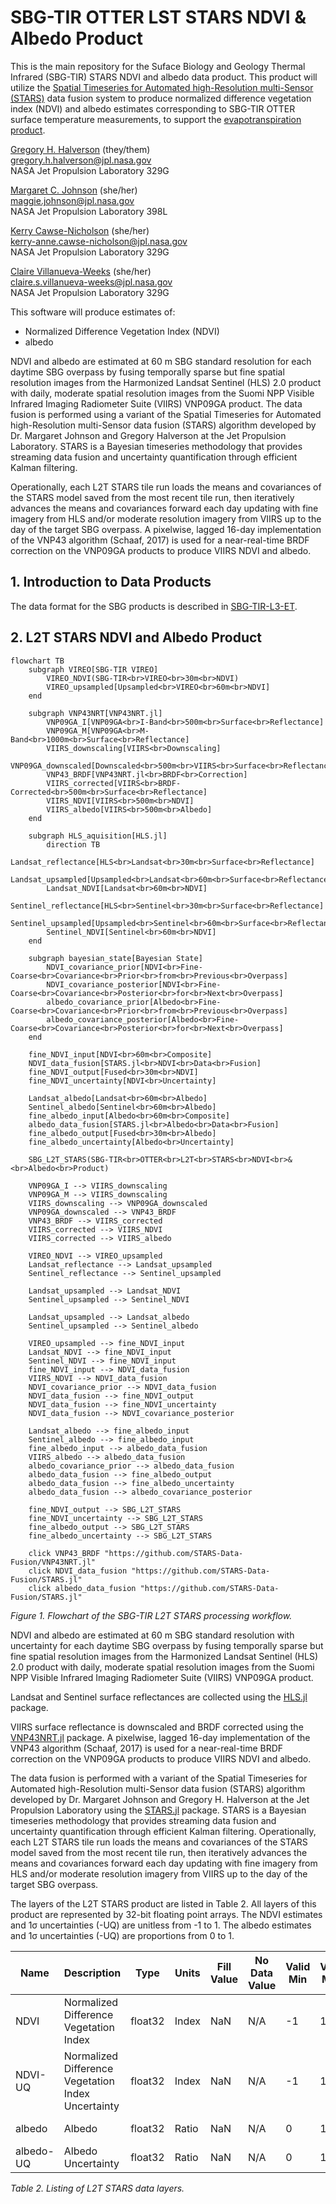 # SBG-TIR OTTER LST STARS NDVI & Albedo Product

This is the main repository for the Suface Biology and Geology Thermal Infrared (SBG-TIR) STARS NDVI and albedo data product. This product will utilize the [Spatial Timeseries for Automated high-Resolution multi-Sensor (STARS)](https://github.com/STARS-Data-Fusion) data fusion system to produce normalized difference vegetation index (NDVI) and albedo estimates corresponding to SBG-TIR OTTER surface temperature measurements, to support the [evapotranspiration product](https://github.com/sbg-tir/SBG-TIR-L3-ET).

[Gregory H. Halverson](https://github.com/gregory-halverson-jpl) (they/them)<br>
[gregory.h.halverson@jpl.nasa.gov](mailto:gregory.h.halverson@jpl.nasa.gov)<br>
NASA Jet Propulsion Laboratory 329G

[Margaret C. Johnson](https://github.com/majohnso) (she/her)<br>
[maggie.johnson@jpl.nasa.gov](mailto:maggie.johnson@jpl.nasa.gov)<br>
NASA Jet Propulsion Laboratory 398L

[Kerry Cawse-Nicholson](https://github.com/kcawse) (she/her)<br>
[kerry-anne.cawse-nicholson@jpl.nasa.gov](mailto:kerry-anne.cawse-nicholson@jpl.nasa.gov)<br>
NASA Jet Propulsion Laboratory 329G

[Claire Villanueva-Weeks](https://github.com/clairesvw) (she/her)<br>
[claire.s.villanueva-weeks@jpl.nasa.gov](mailto:claire.s.villanueva-weeks@jpl.nasa.gov)<br>
NASA Jet Propulsion Laboratory 329G

This software will produce estimates of:
- Normalized Difference Vegetation Index (NDVI)
- albedo

NDVI and albedo are estimated at 60 m SBG standard resolution for each daytime SBG overpass by fusing temporally sparse but fine spatial resolution images from the Harmonized Landsat Sentinel (HLS) 2.0 product with daily, moderate spatial resolution images from the Suomi NPP Visible Infrared Imaging Radiometer Suite (VIIRS) VNP09GA product. The data fusion is performed using a variant of the Spatial Timeseries for Automated high-Resolution multi-Sensor data fusion (STARS) algorithm developed by Dr. Margaret Johnson and Gregory Halverson at the Jet Propulsion Laboratory. STARS is a Bayesian timeseries methodology that provides streaming data fusion and uncertainty quantification through efficient Kalman filtering.

Operationally, each L2T STARS tile run loads the means and covariances of the STARS model saved from the most recent tile run, then iteratively advances the means and covariances forward each day updating with fine imagery from HLS and/or moderate resolution imagery from VIIRS up to the day of the target SBG overpass. A pixelwise, lagged 16-day implementation of the VNP43 algorithm (Schaaf, 2017) is used for a near-real-time BRDF correction on the VNP09GA products to produce VIIRS NDVI and albedo.

## 1. Introduction to Data Products

The data format for the SBG products is described in [SBG-TIR-L3-ET](https://github.com/sbg-tir/SBG-TIR-L3-ET?tab=readme-ov-file#1-introduction-to-data-products).

## 2. L2T STARS NDVI and Albedo Product

```mermaid
flowchart TB
    subgraph VIREO[SBG-TIR VIREO]
        VIREO_NDVI(SBG-TIR<br>VIREO<br>30m<br>NDVI)
        VIREO_upsampled[Upsampled<br>VIREO<br>60m<br>NDVI]
    end

    subgraph VNP43NRT[VNP43NRT.jl]
        VNP09GA_I[VNP09GA<br>I-Band<br>500m<br>Surface<br>Reflectance]
        VNP09GA_M[VNP09GA<br>M-Band<br>1000m<br>Surface<br>Reflectance]
        VIIRS_downscaling[VIIRS<br>Downscaling]
        VNP09GA_downscaled[Downscaled<br>500m<br>VIIRS<br>Surface<br>Reflectance]
        VNP43_BRDF[VNP43NRT.jl<br>BRDF<br>Correction]
        VIIRS_corrected[VIIRS<br>BRDF-Corrected<br>500m<br>Surface<br>Reflectance]
        VIIRS_NDVI[VIIRS<br>500m<br>NDVI]
        VIIRS_albedo[VIIRS<br>500m<br>Albedo]
    end

    subgraph HLS_aquisition[HLS.jl]
        direction TB
        Landsat_reflectance[HLS<br>Landsat<br>30m<br>Surface<br>Reflectance]
        Landsat_upsampled[Upsampled<br>Landsat<br>60m<br>Surface<br>Reflectance]
        Landsat_NDVI[Landsat<br>60m<br>NDVI]
        Sentinel_reflectance[HLS<br>Sentinel<br>30m<br>Surface<br>Reflectance]
        Sentinel_upsampled[Upsampled<br>Sentinel<br>60m<br>Surface<br>Reflectance]
        Sentinel_NDVI[Sentinel<br>60m<br>NDVI]
    end

    subgraph bayesian_state[Bayesian State]
        NDVI_covariance_prior[NDVI<br>Fine-Coarse<br>Covariance<br>Prior<br>from<br>Previous<br>Overpass]
        NDVI_covariance_posterior[NDVI<br>Fine-Coarse<br>Covariance<br>Posterior<br>for<br>Next<br>Overpass]
        albedo_covariance_prior[Albedo<br>Fine-Coarse<br>Covariance<br>Prior<br>from<br>Previous<br>Overpass]
        albedo_covariance_posterior[Albedo<br>Fine-Coarse<br>Covariance<br>Posterior<br>for<br>Next<br>Overpass]
    end

    fine_NDVI_input[NDVI<br>60m<br>Composite]
    NDVI_data_fusion[STARS.jl<br>NDVI<br>Data<br>Fusion]
    fine_NDVI_output[Fused<br>30m<br>NDVI]
    fine_NDVI_uncertainty[NDVI<br>Uncertainty]

    Landsat_albedo[Landsat<br>60m<br>Albedo]
    Sentinel_albedo[Sentinel<br>60m<br>Albedo]
    fine_albedo_input[Albedo<br>60m<br>Composite]
    albedo_data_fusion[STARS.jl<br>Albedo<br>Data<br>Fusion]
    fine_albedo_output[Fused<br>30m<br>Albedo]
    fine_albedo_uncertainty[Albedo<br>Uncertainty]

    SBG_L2T_STARS(SBG-TIR<br>OTTER<br>L2T<br>STARS<br>NDVI<br>&<br>Albedo<br>Product)

    VNP09GA_I --> VIIRS_downscaling
    VNP09GA_M --> VIIRS_downscaling
    VIIRS_downscaling --> VNP09GA_downscaled
    VNP09GA_downscaled --> VNP43_BRDF
    VNP43_BRDF --> VIIRS_corrected
    VIIRS_corrected --> VIIRS_NDVI
    VIIRS_corrected --> VIIRS_albedo

    VIREO_NDVI --> VIREO_upsampled
    Landsat_reflectance --> Landsat_upsampled
    Sentinel_reflectance --> Sentinel_upsampled

    Landsat_upsampled --> Landsat_NDVI
    Sentinel_upsampled --> Sentinel_NDVI

    Landsat_upsampled --> Landsat_albedo
    Sentinel_upsampled --> Sentinel_albedo

    VIREO_upsampled --> fine_NDVI_input
    Landsat_NDVI --> fine_NDVI_input
    Sentinel_NDVI --> fine_NDVI_input
    fine_NDVI_input --> NDVI_data_fusion
    VIIRS_NDVI --> NDVI_data_fusion
    NDVI_covariance_prior --> NDVI_data_fusion
    NDVI_data_fusion --> fine_NDVI_output
    NDVI_data_fusion --> fine_NDVI_uncertainty
    NDVI_data_fusion --> NDVI_covariance_posterior

    Landsat_albedo --> fine_albedo_input
    Sentinel_albedo --> fine_albedo_input
    fine_albedo_input --> albedo_data_fusion
    VIIRS_albedo --> albedo_data_fusion
    albedo_covariance_prior --> albedo_data_fusion
    albedo_data_fusion --> fine_albedo_output
    albedo_data_fusion --> fine_albedo_uncertainty
    albedo_data_fusion --> albedo_covariance_posterior

    fine_NDVI_output --> SBG_L2T_STARS
    fine_NDVI_uncertainty --> SBG_L2T_STARS
    fine_albedo_output --> SBG_L2T_STARS
    fine_albedo_uncertainty --> SBG_L2T_STARS

    click VNP43_BRDF "https://github.com/STARS-Data-Fusion/VNP43NRT.jl"
    click NDVI_data_fusion "https://github.com/STARS-Data-Fusion/STARS.jl"
    click albedo_data_fusion "https://github.com/STARS-Data-Fusion/STARS.jl"
```

*Figure 1. Flowchart of the SBG-TIR L2T STARS processing workflow.*

NDVI and albedo are estimated at 60 m SBG standard resolution with uncertainty for each daytime SBG overpass by fusing temporally sparse but fine spatial resolution images from the Harmonized Landsat Sentinel (HLS) 2.0 product with daily, moderate spatial resolution images from the Suomi NPP Visible Infrared Imaging Radiometer Suite (VIIRS) VNP09GA product.

Landsat and Sentinel surface reflectances are collected using the [HLS.jl](https://github.com/STARS-Data-Fusion/HLS.jl) package.

VIIRS surface reflectance is downscaled and BRDF corrected using the [VNP43NRT.jl](https://github.com/STARS-Data-Fusion/VNP43NRT.jl) package. A pixelwise, lagged 16-day implementation of the VNP43 algorithm (Schaaf, 2017) is used for a near-real-time BRDF correction on the VNP09GA products to produce VIIRS NDVI and albedo.

The data fusion is performed with a variant of the Spatial Timeseries for Automated high-Resolution multi-Sensor data fusion (STARS) algorithm developed by Dr. Margaret Johnson and Gregory H. Halverson at the Jet Propulsion Laboratory using the [STARS.jl](https://github.com/STARS-Data-Fusion/STARS.jl) package. STARS is a Bayesian timeseries methodology that provides streaming data fusion and uncertainty quantification through efficient Kalman filtering. Operationally, each L2T STARS tile run loads the means and covariances of the STARS model saved from the most recent tile run, then iteratively advances the means and covariances forward each day updating with fine imagery from HLS and/or moderate resolution imagery from VIIRS up to the day of the target SBG overpass. 

The layers of the L2T STARS product are listed in Table 2. All layers of this product are represented by 32-bit floating point arrays. The NDVI estimates and 1σ uncertainties (-UQ) are unitless from -1 to 1. The albedo estimates and 1σ uncertainties (-UQ) are proportions from 0 to 1. 

| **Name** | **Description** | **Type** | **Units** | **Fill Value** | **No Data Value** | **Valid Min** | **Valid Max** |**Scale Factor** | **Size** |
| --- | --- | --- | --- | --- | --- | --- | --- | --- | -- |
| NDVI | Normalized Difference Vegetation Index | float32 | Index | NaN | N/A | -1 | 1 | N/A | 13.4 mb |
| NDVI-UQ | Normalized Difference Vegetation Index Uncertainty | float32 | Index | NaN | N/A | -1 | 1 | N/A | 13.4 mb |
| albedo | Albedo | float32 | Ratio | NaN | N/A | 0 | 1 | N/A | 13.4 mb |
| albedo-UQ | Albedo Uncertainty | float32 | Ratio | NaN | N/A | 0 | 1 | N/A | 13.4 mb |

*Table 2. Listing of L2T STARS data layers.*

